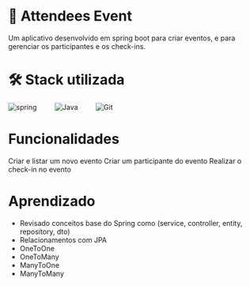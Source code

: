 <h1>🚀 Attendees Event</h1>
<p>Um aplicativo desenvolvido em spring boot para criar eventos, e para gerenciar os participantes e os check-ins.</p>
<h1>🛠 Stack utilizada</h1>
<div style="display: inline_block; gap: 2rem;">
    <img alignm="center" alt="spring" src="https://img.shields.io/badge/SpringBoot-6DB33F?style=for-the-badge&logo=Spring&logoColor=white">
    <img alignm="center" alt="Java" src="https://img.shields.io/badge/Java-ED8B00?style=for-the-badge&logo=java3&logoColor=white" style="margin-left: 2rem;">
    <img alignm="center" alt="Git" src="https://img.shields.io/badge/Git-0F0006?style=for-the-badge&logo=git&logoColor=white" style="margin-left: 2rem;">
</div>
<h1>Funcionalidades</h1>
<p>
  Criar e listar um novo evento
  Criar um participante do evento
  Realizar o check-in no evento
</p>
<div>
  <h1>Aprendizado</h1>
  <ul>
      <li>Revisado conceitos base do Spring como (service, controller, entity, repository, dto)</li>
      <li>Relacionamentos com JPA</li>
      <li>OneToOne</li>
      <li>OneToMany</li>
      <li>ManyToOne</li>
      <li>ManyToMany</li>
    </ul>
  </ul>
</div>
